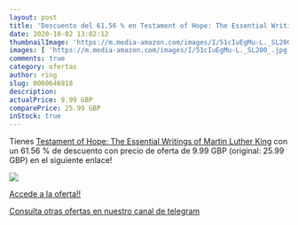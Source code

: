 ```yaml
---
layout: post
title: 'Descuento del 61.56 % en Testament of Hope: The Essential Writing'
date: 2020-10-02 13:02:12
thumbnailImage: 'https://m.media-amazon.com/images/I/51cIuEgMu-L._SL200_.jpg'
images: [ 'https://m.media-amazon.com/images/I/51cIuEgMu-L._SL200_.jpg' ]
comments: true
category: ofertas
author: ring
slug: 0060646918
description:
actualPrice: 9.99 GBP
comparePrice: 25.99 GBP
inStock: true
---
```


Tienes [Testament of Hope: The Essential Writings of Martin Luther King](https://www.amazon.co.uk/dp/0060646918/?tag=redken01-21) con un 61.56 % de descuento con precio de oferta de 9.99 GBP (original: 25.99 GBP) en el siguiente enlace!

[![](https://m.media-amazon.com/images/I/51cIuEgMu-L._SL200_.jpg)](https://www.amazon.co.uk/dp/0060646918/?tag=redken01-21)

[Accede a la oferta!!](https://www.amazon.co.uk/dp/0060646918/?tag=redken01-21)

[Consulta otras ofertas en nuestro canal de telegram](https://t.me/s/ofertas25)

